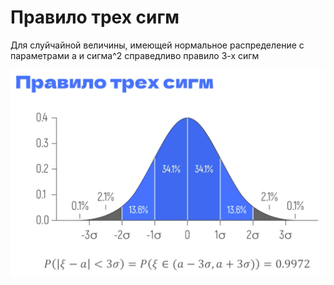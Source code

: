 # Правило трех сигм

Для слуйчайной величины, имеющей нормальное распределение с параметрами а и сигма^2 справедливо правило 3-х сигм

![](./images/правило%203х%20сигм.png)